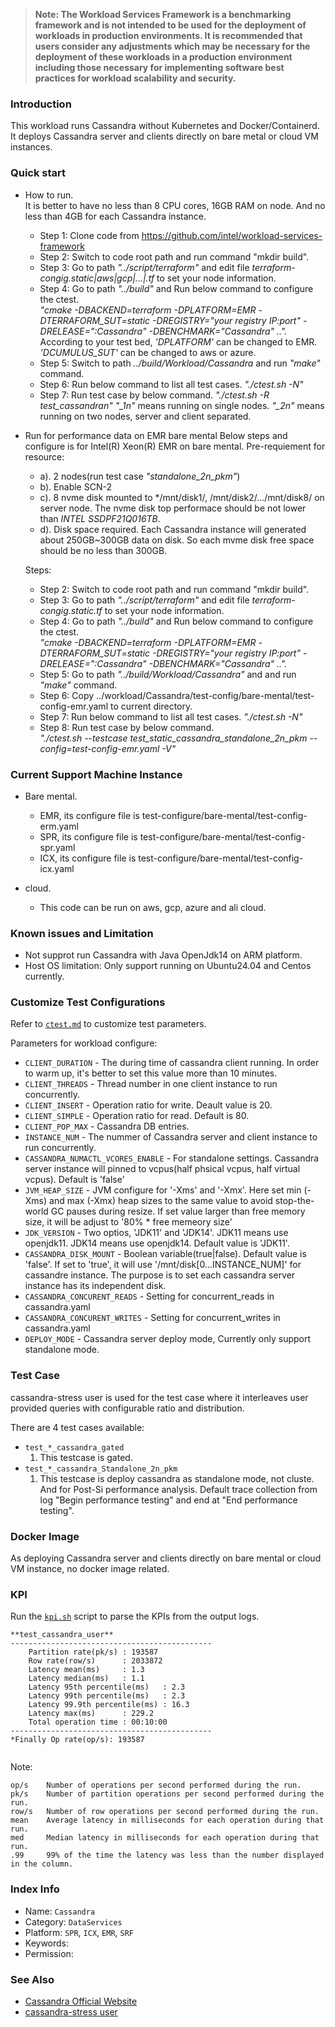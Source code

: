 >
> **Note: The Workload Services Framework is a benchmarking framework and is not intended to be used for the deployment of workloads in production environments. It is recommended that users consider any adjustments which may be necessary for the deployment of these workloads in a production environment including those necessary for implementing software best practices for workload scalability and security.**
>
### Introduction

This workload runs Cassandra without Kubernetes and Docker/Containerd. It deploys Cassandra server and clients directly on bare metal or cloud VM instances.

### Quick start
+ How to run.  
  It is better to have no less than 8 CPU cores, 16GB RAM on node. And no less than 4GB for each Cassandra instance.  
  - Step 1: Clone code from https://github.com/intel/workload-services-framework
  - Step 2: Switch to code root path and run command "mkdir build".
  - Step 3: Go to path *"../script/terraform"* and edit file *terraform-congig.static|aws|gcp|...|.tf* to set your node information.
  - Step 4: Go to path *"../build"* and Run below command to configure the ctest.  
            *"cmake  -DBACKEND=terraform   -DPLATFORM=EMR -DTERRAFORM_SUT=static -DREGISTRY="your registry IP:port" -DRELEASE=":Cassandra"  -DBENCHMARK="Cassandra" ..".*
            According to your test bed, *'DPLATFORM'* can be changed to EMR. *'DCUMULUS_SUT'* can be changed to aws or azure.
  - Step 5: Switch to path *../build/Workload/Cassandra* and run *"make"* command.
  - Step 6: Run below command to list all test cases.
            *"./ctest.sh -N"*
  - Step 7: Run test case by below command.
            *"./ctest.sh -R test_*_cassandra_*n"* 
            *"_1n"* means running on single nodes. *"_2n"* means running on two nodes, server and client separated.
 
+ Run for performance data on EMR bare mental
  Below steps and configure is for Intel(R) Xeon(R) EMR on bare mental.
  Pre-requiement for resource:  
  - a). 2 nodes(run test case *"standalone_2n_pkm"*)
  - b). Enable SCN-2
  - c). 8 nvme disk mounted to */mnt/disk1/, /mnt/disk2/.../mnt/disk8/ on server node. The nvme disk top performace should be not lower than *INTEL SSDPF21Q016TB*.
  - d). Disk space required.
        Each Cassandra instance will generated about 250GB~300GB data on disk. So each mvme disk free space should be no less than 300GB.


  Steps:  
  
  - Step 2: Switch to code root path and run command "mkdir build".
  - Step 3: Go to path *"../script/terraform"* and edit file *terraform-congig.static.tf* to set your node information.
  - Step 4: Go to path *"../build"* and Run below command to configure the ctest.  
           *"cmake  -DBACKEND=terraform   -DPLATFORM=EMR -DTERRAFORM_SUT=static -DREGISTRY="your registry IP:port" -DRELEASE=":Cassandra"  -DBENCHMARK="Cassandra" ..".*
  - Step 5: Go to path *"../build/Workload/Cassandra"* and and run *"make"* command.
  - Step 6: Copy ../workload/Cassandra/test-config/bare-mental/test-config-emr.yaml to current directory.
  - Step 7: Run below command to list all test cases.
            *"./ctest.sh -N"*  
  - Step 8: Run test case by below command.  
            *"./ctest.sh --testcase test_static_cassandra_standalone_2n_pkm --config=test-config-emr.yaml -V"*


### Current Support Machine Instance
+ Bare mental.
  - EMR, its configure file is test-configure/bare-mental/test-config-erm.yaml
  - SPR, its configure file is test-configure/bare-mental/test-config-spr.yaml
  - ICX, its configure file is test-configure/bare-mental/test-config-icx.yaml

+ cloud.
  - This code can be run on aws, gcp, azure and ali cloud.


### Known issues and Limitation
- Not supprot run Cassandra with Java OpenJdk14 on ARM platform.
- Host OS limitation: Only support running on Ubuntu24.04 and Centos currently.

### Customize Test Configurations
Refer to [`ctest.md`](../../doc/user-guide/executing-workload/ctest.md#Customize%20Configurations) to customize test parameters.

Parameters for workload configure:
* `CLIENT_DURATION` - The during time of cassandra client running. In order to warm up, it's better to set this value more than 10 minutes. 
* `CLIENT_THREADS` - Thread number in one client instance to run concurrently.
* `CLIENT_INSERT` - Operation ratio for write. Deault value is 20.
* `CLIENT_SIMPLE` - Operation ratio for read. Default is 80.
* `CLIENT_POP_MAX` - Cassandra DB entries.
* `INSTANCE_NUM` - The nummer of Cassandra server and client instance to run concurrently.
* `CASSANDRA_NUMACTL_VCORES_ENABLE` - For standalone settings. Cassandra server instance will pinned to vcpus(half phsical vcpus, half virtual vcpus). Default is 'false'
* `JVM_HEAP_SIZE` - JVM configure for '-Xms' and '-Xmx'. Here set min (-Xms) and max (-Xmx) heap sizes to the same value to avoid stop-the-world GC pauses during resize. If set value larger than free memory size, it will be adjust to '80% * free memeory size'
* `JDK_VERSION` - Two optios, 'JDK11' and 'JDK14'. JDK11 means use openjdk11. JDK14 means use openjdk14. Default value is 'JDK11'.
* `CASSANDRA_DISK_MOUNT`  - Boolean variable(true|false). Default value is 'false'. If set to 'true', it will use '/mnt/disk[0...INSTANCE_NUM]' for cassandre instance. The purpose is to set each cassandra server instance has its independent disk.
* `CASSANDRA_CONCURENT_READS` - Setting for concurrent_reads in cassandra.yaml
* `CASSANDRA_CONCURENT_WRITES` - Setting for concurrent_writes in cassandra.yaml
* `DEPLOY_MODE` - Cassandra server deploy mode, Currently only support standalone mode.


### Test Case

cassandra-stress user is used for the test case where it interleaves user provided queries with configurable ratio and distribution.

There are 4 test cases available:
* `test_*_cassandra_gated`
    1. This testcase is gated.
* `test_*_cassandra_Standalone_2n_pkm`
    1. This testcase is deploy cassandra as standalone mode, not cluste. And for Post-Si performance analysis. Default trace collection from log "Begin performance testing" and end at "End performance testing".


### Docker Image
As deploying Cassandra server and clients directly on bare mental or cloud VM instance, no docker image related.

### KPI

Run the [`kpi.sh`](kpi.sh) script to parse the KPIs from the output logs.

```
**test_cassandra_user**
---------------------------------------------
    Partition rate(pk/s) : 193587
    Row rate(row/s)      : 2033872
    Latency mean(ms)     : 1.3
    Latency median(ms)   : 1.1
    Latency 95th percentile(ms)   : 2.3
    Latency 99th percentile(ms)   : 2.3
    Latency 99.9th percentile(ms) : 16.3
    Latency max(ms)      : 229.2
    Total operation time : 00:10:00
---------------------------------------------
*Finally Op rate(op/s): 193587


```

Note:
```
op/s	Number of operations per second performed during the run.
pk/s	Number of partition operations per second performed during the run.
row/s	Number of row operations per second performed during the run.
mean	Average latency in milliseconds for each operation during that run.
med	    Median latency in milliseconds for each operation during that run.
.99	    99% of the time the latency was less than the number displayed in the column.

```

### Index Info
- Name: `Cassandra`  
- Category: `DataServices`  
- Platform: `SPR`, `ICX`, `EMR`, `SRF`
- Keywords:   
- Permission:   

### See Also
- [Cassandra Official Website](https://cassandra.apache.org/_/index.html)   
- [cassandra-stress user](https://docs.datastax.com/en/dse/6.7/dse-dev/datastax_enterprise/tools/toolsCStressUser.html)
